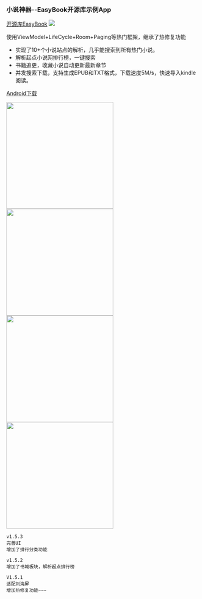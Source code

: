 ### 小说神器--EasyBook开源库示例App

[开源库EasyBook](https://github.com/Zzzia/EasyBook)
[![](https://jitpack.io/v/Zzzia/EasyBook.svg)](https://jitpack.io/#Zzzia/EasyBook)


使用ViewModel+LifeCycle+Room+Paging等热门框架，继承了热修复功能

* 实现了10+个小说站点的解析，几乎能搜索到所有热门小说。
* 解析起点小说网排行榜，一键搜索
* 书籍追更，收藏小说自动更新最新章节
* 并发搜索下载，支持生成EPUB和TXT格式，下载速度5M/s，快速导入kindle阅读。

[Android下载](http://qiniu.zzzia.net/book_v1.5.3.apk)

<img src="https://github.com/Zzzia/Book/blob/master/screenshot/1.jpg"
width="280"><img
src="https://github.com/Zzzia/Book/blob/master/screenshot/2.jpg"
width="280"><img
src="https://github.com/Zzzia/Book/blob/master/screenshot/3.jpg"
width="280"><img
src="https://github.com/Zzzia/Book/blob/master/screenshot/4.jpg"
width="280">




~~~
v1.5.3
完善UI
增加了排行分类功能

v1.5.2
增加了书城板块，解析起点排行榜

V1.5.1
适配刘海屏
增加热修复功能~~~
~~~